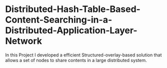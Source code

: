 # Distributed-Hash-Table-Based-Content-Searching-in-a-Distributed-Application-Layer-Network
In this Project I developed a efficient Structured-overlay-based solution that allows a set of nodes to share contents in a large distributed system. 
